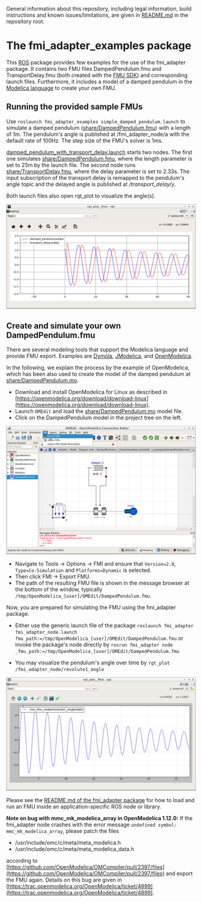 General information about this repository, including legal information, build instructions and known issues/limitations, are given in [README.md](../README.md) in the repository root.


# The fmi_adapter_examples package

This [ROS](http://www.ros.org/) package provides few examples for the use of the fmi_adapter package. It contains two FMU files DampedPendulum.fmu and TransportDelay.fmu (both created with the [FMU SDK](https://www.qtronic.de/en/fmu-sdk/)) and corresponding launch files. Furthermore, it includes a model of a damped pendulum in the [Modelica language](https://www.modelica.org/) to create your own FMU.


## Running the provided sample FMUs

Use `roslaunch fmi_adapter_examples simple_damped_pendulum.launch` to simulate a damped pendulum ([share/DampedPendulum.fmu](share/DampedPendulum.fmu)) with a length of 1m. The pendulum's angle is published at /fmi_adapter_node/a with the default rate of 100Hz. The step size of the FMU's solver is 1ms.

[damped_pendulum_with_transport_delay.launch](launch/damped_pendulum_with_transport_delay.launch) starts two nodes. The first one simulates [share/DampedPendulum.fmu](share/DampedPendulum.fmu), where the length parameter is set to 25m by the launch file. The second node runs [share/TransportDelay.fmu](share/TransportDelay.fmu), where the delay parameter is set to 2.33s. The input subscription of the transport delay is remapped to the pendulum's angle topic and the delayed angle is published at */transport_delay/y*.

Both launch files also open rqt_plot to visualize the angle(s).

![Plot created by damped_pendulum_with_transport_delay.launch](doc/damped_pendulum_with_transport_delay_in_rqt_plot.png)


## Create and simulate your own DampedPendulum.fmu

There are several modeling tools that support the Modelica language and provide FMU export. Examples are [Dymola](http://www.3ds.com/products-services/catia/products/dymola), [JModelica](https://jmodelica.org/), and [OpenModelica](https://www.openmodelica.org/).

In the following, we explain the process by the example of OpenModelica, which has been also used to create the model of the damped pendulum at [share/DampedPendulum.mo](share/DampedPendulum.mo).

*   Download and install OpenModelica for Linux as described in [https://openmodelica.org/download/download-linux](https://openmodelica.org/download/download-linux).
*   Launch `OMEdit` and load the [share/DampedPendulum.mo](share/DampedPendulum.mo) model file.
*   Click on the DampedPendulum model in the project tree on the left.

![Screenshot of the DampedPendulum model in OMEdit V1.12.0](doc/damped_pendulum_in_OMEdit.png)

*   Navigate to Tools -> Options -> FMI and ensure that `Version=2.0`, `Type=Co-Simulation` and `Platforms=Dynamic` is selected.
*   Then click FMI -> Export FMU.
*   The path of the resulting FMU file is shown in the message browser at the bottom of the window, typically `/tmp/OpenModelica_[user]/OMEdit/DampedPendulum.fmu`.

Now, you are prepared for simulating the FMU using the fmi_adapter package.

*   Either use the generic launch file of the package
    `roslaunch fmi_adapter fmi_adapter_node.launch fmu_path:=/tmp/OpenModelica_[user]/OMEdit/DampedPendulum.fmu`
    or invoke the package's node directly by
    `rosrun fmi_adapter node _fmu_path:=/tmp/OpenModelica_[user]/OMEdit/DampedPendulum.fmu`

*   You may visualize the pendulum's angle over time by
    `rqt_plot /fmi_adapter_node/revolute1_angle`

![DampedPendulum.fmu simulation results in rqt_plot](doc/damped_pendulum_in_rqt_plot.png)

Please see the [README.md of the fmi_adapter package](../fmi_adapter/README.md) for how to load and run an FMU inside an application-specific ROS node or library.


**Note on bug with mmc_mk_modelica_array in OpenModelica 1.12.0:** If the fmi_adapter node crashes with the error message `undefined symbol: mmc_mk_modelica_array`, please patch the files

*   /usr/include/omc/c/meta/meta_modelica.h
*   /usr/include/omc/c/meta/meta_modelica_data.h

according to [https://github.com/OpenModelica/OMCompiler/pull/2397/files](https://github.com/OpenModelica/OMCompiler/pull/2397/files) and export the FMU again. Details on this bug are given in [https://trac.openmodelica.org/OpenModelica/ticket/4899](https://trac.openmodelica.org/OpenModelica/ticket/4899).
